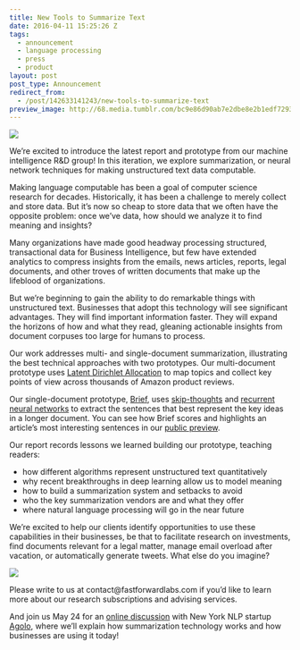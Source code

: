 ```yaml
---
title: New Tools to Summarize Text
date: 2016-04-11 15:25:26 Z
tags:
  - announcement
  - language processing
  - press
  - product
layout: post
post_type: Announcement
redirect_from:
  - /post/142633141243/new-tools-to-summarize-text
preview_image: http://68.media.tumblr.com/bc9e86d90ab7e2dbe8e2b1edf7293166/tumblr_inline_o58ah2oAIz1qcg73w_540.png
---
```


![](http://68.media.tumblr.com/bc9e86d90ab7e2dbe8e2b1edf7293166/tumblr_inline_o58ah2oAIz1qcg73w_540.png)

<p>We’re excited to introduce the latest report and prototype from our machine intelligence R&amp;D group! In this iteration, we explore summarization, or neural network techniques for making unstructured text data computable.</p><p>Making language computable has been a goal of computer science research for decades. Historically, it has been a challenge to merely collect and store data. But it’s now so cheap to store data that we often have the opposite problem: once we’ve data, how should we analyze it to find meaning and insights?</p><p>Many organizations have made good headway processing structured, transactional data for Business Intelligence, but few have extended analytics to compress insights from the emails, news articles, reports, legal documents, and other troves of written documents that make up the lifeblood of organizations. <br/></p><p>But we’re beginning to gain the ability to do remarkable things with unstructured text. Businesses that adopt this technology will see significant advantages. They will find important information faster. They will expand the horizons of how and what they read, gleaning actionable insights from document corpuses too large for humans to process.</p><p>Our work addresses multi- and single-document summarization, illustrating the best technical approaches with two prototypes. Our multi-document prototype uses <a href="https://www.cs.princeton.edu/~blei/papers/BleiNgJordan2003.pdf">Latent Dirichlet Allocation</a> to map topics and collect key points of view across thousands of Amazon product reviews. </p><p>Our single-document prototype, <a href="http://fastforwardlabs.github.io/brief/">Brief</a>, uses <a href="https://github.com/ryankiros/skip-thoughts/">skip-thoughts</a> and <a href="http://karpathy.github.io/2015/05/21/rnn-effectiveness/">recurrent neural networks</a> to extract the sentences that best represent the key ideas in a longer document. You can see how Brief scores and highlights an article’s most interesting sentences in our <a href="http://fastforwardlabs.github.io/brief/?url=the-secret-lives-of-tumblr-teens">public preview</a>. </p><p>Our report records lessons we learned building our prototype, teaching readers:</p><ul><li>how different algorithms represent unstructured text quantitatively</li><li>
why recent breakthroughs in deep learning allow us to model meaning </li><li>how to build a summarization system and setbacks to avoid </li><li>who the key summarization vendors are and what they offer</li><li>where natural language processing will go in the near future</li></ul><p>We’re excited to help our clients identify opportunities to use these capabilities in their businesses, be that to facilitate research on investments, find documents relevant for a legal matter, manage email overload after vacation, or automatically generate tweets. What else do you imagine?</p>

![](http://68.media.tumblr.com/5e49328173bc9d1b61f5bbe3b3a13496/tumblr_inline_o589x8Cubj1ta78fg_540.png)

<p>Please write to us at contact@fastforwardlabs.com if you’d like to learn more about our research subscriptions and advising services. <br/></p><p>And join us May 24 for an <a href="https://textsummarizationwebinar.splashthat.com/">online discussion</a> with New York NLP startup <a href="http://www.agolo.com/">Agolo</a>, where we&rsquo;ll explain how summarization technology works and how businesses are using it today! <br/></p>
